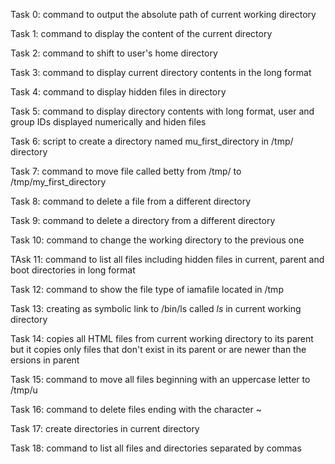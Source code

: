 Task 0:
command to output the absolute path of current working directory

Task 1:
command to display the content of the current directory

Task 2:
command to shift to user's home directory

Task 3:
command to display current directory contents in the long format

Task 4:
command to display hidden files in directory

Task 5:
command to display directory contents with long format, user and group IDs displayed numerically and hiden files

Task 6:
script to create a directory named mu_first_directory in /tmp/ directory

Task 7:
command to move file called betty from /tmp/ to /tmp/my_first_directory

Task 8:
command to delete a file from a different directory

Task 9:
command to delete a directory from a different directory

Task 10:
command to change the working directory to the previous one

TAsk 11:
command to list all files including hidden files in current, parent and boot directories in long format

Task 12:
command to show the file type of iamafile located in /tmp

Task 13:
creating as symbolic link to /bin/ls called _ls_ in current working directory

Task 14:
copies all HTML files from current working directory to its parent but it copies only files that don't exist in its parent or are newer than the ersions in parent

Task 15:
command to move all files beginning with an uppercase letter to /tmp/u

Task 16:
command to delete files ending with the character ~

Task 17:
create directories in current directory

Task 18:
command to list all files and directories separated by commas
